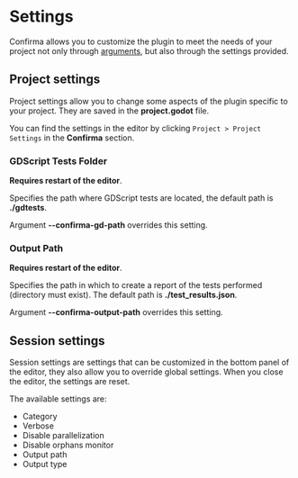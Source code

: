 # Settings

Confirma allows you to customize the plugin to meet the needs of your project
not only through [arguments](./ARGUMENTS.md),
but also through the settings provided.

## Project settings

Project settings allow you to change some aspects of the plugin
specific to your project. They are saved in the **project.godot** file.

You can find the settings in the editor
by clicking `Project > Project Settings` in the **Confirma** section.

### GDScript Tests Folder

**Requires restart of the editor**.

Specifies the path where GDScript tests are located,
the default path is **./gdtests**.

Argument **--confirma-gd-path** overrides this setting.

### Output Path

**Requires restart of the editor**.

Specifies the path in which to create
a report of the tests performed (directory must exist).
The default path is **./test_results.json**.

Argument **--confirma-output-path** overrides this setting.

## Session settings

Session settings are settings that can be customized in the bottom panel
of the editor, they also allow you to override global settings.
When you close the editor, the settings are reset.

The available settings are:

- Category
- Verbose
- Disable parallelization
- Disable orphans monitor
- Output path
- Output type
